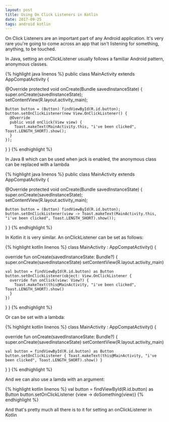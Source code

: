 ```yaml
---
layout: post
title: Using On Click Listeners in Kotlin
date: 2017-09-25
tags: android kotlin
---
```


On Click Listeners are an important part of any Android application.  It's very rare you're going to come across an app that isn't listening for something, anything, to be touched. 

In Java, setting an onClickListener usually follows a familiar Android pattern, anonymous classes.

{% highlight java linenos %}
public class MainActivity extends AppCompatActivity {

  @Override
  protected void onCreate(Bundle savedInstanceState) {
    super.onCreate(savedInstanceState);
    setContentView(R.layout.activity_main);

    Button button = (Button) findViewById(R.id.button);
    button.setOnClickListener(new View.OnClickListener() {
      @Override
      public void onClick(View view) {
        Toast.makeText(MainActivity.this, "i've been clicked", Toast.LENGTH_SHORT).show();
      }
    });
  }
}
{% endhighlight %}

In Java 8 which can be used when jack is enabled, the anonymous class can be replaced with a lambda

{% highlight java linenos %}
public class MainActivity extends AppCompatActivity {

  @Override
  protected void onCreate(Bundle savedInstanceState) {
    super.onCreate(savedInstanceState);
    setContentView(R.layout.activity_main);

    Button button = (Button) findViewById(R.id.button);
    button.setOnClickListener(view -> Toast.makeText(MainActivity.this, "i've been clicked", Toast.LENGTH_SHORT).show());
  }
}
{% endhighlight %}

In Kotlin it is very similar.  An onClickListener can be set as follows:

{% highlight kotlin linenos %}
class MainActivity : AppCompatActivity() {

  override fun onCreate(savedInstanceState: Bundle?) {
    super.onCreate(savedInstanceState)
    setContentView(R.layout.activity_main)

    val button = findViewById(R.id.button) as Button
    button.setOnClickListener(object: View.OnClickListener {
      override fun onClick(view: View?) {
        Toast.makeText(this@MainActivity, "i've been clicked", Toast.LENGTH_SHORT).show()
      }
    })
  }
}
{% endhighlight %}

Or can be set with a lambda:

{% highlight kotlin linenos %}
class MainActivity : AppCompatActivity() {

  override fun onCreate(savedInstanceState: Bundle?) {
    super.onCreate(savedInstanceState)
    setContentView(R.layout.activity_main)

    val button = findViewById(R.id.button) as Button
    button.setOnClickListener { Toast.makeText(this@MainActivity, "i've been clicked", Toast.LENGTH_SHORT).show() }
  }
}
{% endhighlight %}

And we can also use a lamda with an argument:

{% highlight kotlin linenos %}
val button = findViewById(R.id.button) as Button
button.setOnClickListener {view -> doSomething(view)}
{% endhighlight %}

And that's pretty much all there is to it for setting an onClickListener in Kotlin
